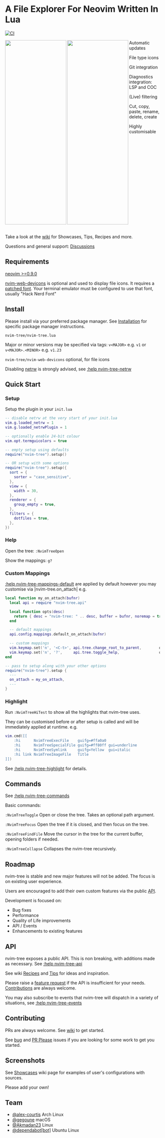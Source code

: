 # A File Explorer For Neovim Written In Lua

[![CI](https://github.com/nvim-tree/nvim-tree.lua/actions/workflows/ci.yml/badge.svg)](https://github.com/nvim-tree/nvim-tree.lua/actions/workflows/ci.yml)

<img align="left" width="199" height="598" src="https://user-images.githubusercontent.com/1505378/232662694-8dc494e0-24da-497a-8541-29344293378c.png">
<img align="left" width="199" height="598" src="https://user-images.githubusercontent.com/1505378/232662698-2f321315-c67a-486b-85d8-8c391de52392.png">

   Automatic updates

   File type icons

   Git integration

   Diagnostics integration: LSP and COC

   (Live) filtering

   Cut, copy, paste, rename, delete, create

   Highly customisable

<br clear="left"/>
<br />

Take a look at the [wiki](https://github.com/nvim-tree/nvim-tree.lua/wiki) for Showcases, Tips, Recipes and more.

Questions and general support: [Discussions](https://github.com/nvim-tree/nvim-tree.lua/discussions)

## Requirements

[neovim >=0.9.0](https://github.com/neovim/neovim/wiki/Installing-Neovim)

[nvim-web-devicons](https://github.com/nvim-tree/nvim-web-devicons) is optional and used to display file icons. It requires a [patched font](https://www.nerdfonts.com/). Your terminal emulator must be configured to use that font, usually "Hack Nerd Font"

## Install

Please install via your preferred package manager. See [Installation](https://github.com/nvim-tree/nvim-tree.lua/wiki/Installation) for specific package manager instructions.

`nvim-tree/nvim-tree.lua`

Major or minor versions may be specified via tags: `v<MAJOR>` e.g. `v1` or `v<MAJOR>.<MINOR>` e.g. `v1.23`

`nvim-tree/nvim-web-devicons` optional, for file icons

Disabling [netrw](https://neovim.io/doc/user/pi_netrw.html) is strongly advised, see [:help nvim-tree-netrw](doc/nvim-tree-lua.txt)

## Quick Start

### Setup

Setup the plugin in your `init.lua`

```lua
-- disable netrw at the very start of your init.lua
vim.g.loaded_netrw = 1
vim.g.loaded_netrwPlugin = 1

-- optionally enable 24-bit colour
vim.opt.termguicolors = true

-- empty setup using defaults
require("nvim-tree").setup()

-- OR setup with some options
require("nvim-tree").setup({
  sort = {
    sorter = "case_sensitive",
  },
  view = {
    width = 30,
  },
  renderer = {
    group_empty = true,
  },
  filters = {
    dotfiles = true,
  },
})
```

### Help

Open the tree:  `:NvimTreeOpen`

Show the mappings:  `g?`

### Custom Mappings

[:help nvim-tree-mappings-default](doc/nvim-tree-lua.txt) are applied by default however you may customise via |nvim-tree.on_attach| e.g.

```lua
local function my_on_attach(bufnr)
  local api = require "nvim-tree.api"

  local function opts(desc)
    return { desc = "nvim-tree: " .. desc, buffer = bufnr, noremap = true, silent = true, nowait = true }
  end

  -- default mappings
  api.config.mappings.default_on_attach(bufnr)

  -- custom mappings
  vim.keymap.set('n', '<C-t>', api.tree.change_root_to_parent,        opts('Up'))
  vim.keymap.set('n', '?',     api.tree.toggle_help,                  opts('Help'))
end

-- pass to setup along with your other options
require("nvim-tree").setup {
  ---
  on_attach = my_on_attach,
  ---
}
```

### Highlight

Run `:NvimTreeHiTest` to show all the highlights that nvim-tree uses.

They can be customised before or after setup is called and will be immediately
applied at runtime. e.g.

```lua
vim.cmd([[
    :hi      NvimTreeExecFile    guifg=#ffa0a0
    :hi      NvimTreeSpecialFile guifg=#ff80ff gui=underline
    :hi      NvimTreeSymlink     guifg=Yellow  gui=italic
    :hi link NvimTreeImageFile   Title
]])
```
See [:help nvim-tree-highlight](doc/nvim-tree-lua.txt) for details.

## Commands

See [:help nvim-tree-commands](doc/nvim-tree-lua.txt)

Basic commands:

`:NvimTreeToggle` Open or close the tree. Takes an optional path argument.

`:NvimTreeFocus` Open the tree if it is closed, and then focus on the tree.

`:NvimTreeFindFile` Move the cursor in the tree for the current buffer, opening folders if needed.

`:NvimTreeCollapse` Collapses the nvim-tree recursively.

## Roadmap

nvim-tree is stable and new major features will not be added. The focus is on existing user experience.

Users are encouraged to add their own custom features via the public [API](#api).

Development is focused on:
* Bug fixes
* Performance
* Quality of Life improvements
* API / Events
* Enhancements to existing features

## API

nvim-tree exposes a public API. This is non breaking, with additions made as necessary. See [:help nvim-tree-api](doc/nvim-tree-lua.txt)

See wiki [Recipes](https://github.com/nvim-tree/nvim-tree.lua/wiki/Recipes) and [Tips](https://github.com/nvim-tree/nvim-tree.lua/wiki/Tips) for ideas and inspiration.

Please raise a [feature request](https://github.com/nvim-tree/nvim-tree.lua/issues/new?assignees=&labels=feature+request&template=feature_request.md&title=) if the API is insufficient for your needs. [Contributions](#Contributing) are always welcome.

You may also subscribe to events that nvim-tree will dispatch in a variety of situations, see [:help nvim-tree-events](doc/nvim-tree-lua.txt)

## Contributing

PRs are always welcome. See [wiki](https://github.com/nvim-tree/nvim-tree.lua/wiki/Development) to get started.

See [bug](https://github.com/nvim-tree/nvim-tree.lua/issues?q=is%3Aissue+is%3Aopen+label%3Abug) and [PR Please](https://github.com/nvim-tree/nvim-tree.lua/issues?q=is%3Aopen+is%3Aissue+label%3A%22PR+please%22) issues if you are looking for some work to get you started.

## Screenshots

See [Showcases](https://github.com/nvim-tree/nvim-tree.lua/wiki/Showcases) wiki page for examples of user's configurations with sources.

Please add your own!

## Team

* [@alex-courtis](https://github.com/alex-courtis) Arch Linux
* [@gegoune](https://github.com/gegoune) macOS
* [@Akmadan23](https://github.com/Akmadan23) Linux
* [@dependabot[bot]](https://github.com/apps/dependabot) Ubuntu Linux
